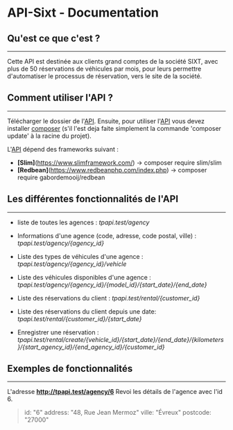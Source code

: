 # API-Sixt - Documentation

## Qu'est ce que c'est ?
----------------------------------------------

Cette API est destinée aux clients grand comptes de la société SIXT, 
avec plus de 50 réservations de véhicules par mois,
pour leurs permettre d'automatiser le processus de réservation,
vers le site de la société.




## Comment utiliser l'API ?
----------------------------------------------

Télécharger le dossier de l'[API](https://github.com/tguyonnet/api-sixt/archive/master.zip).
Ensuite, pour utiliser l'[API](https://github.com/tguyonnet/api-sixt/archive/master.zip) vous devez installer [composer](https://getcomposer.org/) (s'il l'est deja faite simplement la commande
'composer update' à la racine du projet).

L'[API](https://github.com/tguyonnet/api-sixt/archive/master.zip) dépend des frameworks suivant :
- **[Slim]**(https://www.slimframework.com/) -> composer require slim/slim
- **[Redbean]**(https://www.redbeanphp.com/index.php) -> composer require gabordemooij/redbean




## Les différentes fonctionnalités de l'API
----------------------------------------------

* liste de toutes les agences :
*tpapi.test/agency*


* Informations d'une agence (code, adresse, code postal, ville) :
*tpapi.test/agency/{agency_id}*


* Liste des types de véhicules d'une agence :
*tpapi.test/agency/{agency_id}/vehicle*


* Liste des véhicules disponibles d'une agence :
*tpapi.test/agency/{agency_id}/{model_id}/{start_date}/{end_date}*


* Liste des réservations du client :
*tpapi.test/rental/{customer_id}*


* Liste des réservations du client depuis une date:
*tpapi.test/rental/{customer_id}/{start_date}*


* Enregistrer une réservation :
*tpapi.test/rental/create/{vehicle_id}/{start_date}/{end_date}/{kilometers}/{start_agency_id}/{end_agency_id}/{customer_id}*




## Exemples de fonctionnalités
----------------------------------------------

L'adresse **http://tpapi.test/agency/6**
Revoi les détails de l'agence avec l'id 6.

> id:         "6" address:	"48, Rue Jean Mermoz" ville: "Évreux" postcode:	"27000"

